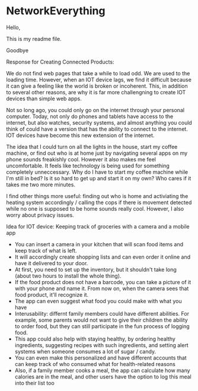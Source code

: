 # NetworkEverything

Hello,

This is my readme file.

Goodbye


Response for Creating Connected Products:

We do not find web pages that take a while to load odd. We are used to the loading time. However, when an IOT device lags, we find it difficult because it can give a feeling like the world is broken or incoherent. This, in addition to several other reasons, are why it is far more challengning to create IOT devices than simple web apps.

Not so long ago, you could only go on the internet through your personal computer. Today, not only do phones and tablets have access to the internet, but also watches, security systems, and almost anything you could think of could have a version that has the ability to connect to the internet. IOT devices have become this new extension of the internet.

The idea that I could turn on all the lights in the house, start my coffee machine, or find out who is at home just by navigating several apps on my phone sounds freakishly cool. However it also makes me feel uncomfortable. It feels like technology is being used for something completely unneccessary. Why do I have to start my coffee machine while I'm still in bed? Is it so hard to get up and start it on my own? Who cares if it takes me two more minutes.

I find other things more useful: finding out who is home and activiating the heating system accordingly / calling the cops if there is movement detected while no one is supposed to be home sounds really cool. However, I also worry about privacy issues.



Idea for IOT device: Keeping track of groceries with a camera and a mobile app
- You can insert a camera in your kitchen that will scan food items and keep track of what is left.
- It will accordingly create shopping lists and can even order it online and have it delivered to your door.
- At first, you need to set up the inventory, but it shouldn't take long (about two hours to install the whole thing).
- If the food product does not have a barcode, you can take a picture of it with your phone and name it. From now on, when the camera sees that food product, it'll recognize it.
- The app can even suggest what food you could make with what you have
- Interusability: differnt family members could have different abilities. For example, some parents would not want to give their children the ability to order food, but they can still participate in the fun process of logging food.
- This app could also help with staying healthy, by ordering healthy ingredients, suggesting recipes with such ingredients, and setting alert systems when someone consumes a lot of sugar / candy.
- You can even make this personalized and have different accounts that can keep track of who consumed what for health-related reasons
- Also, if a family member cooks a meal, the app can calculate how many calories are in the meal, and other users have the option to log this meal into their list too
